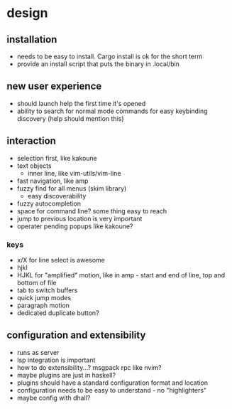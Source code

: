 # design
## installation
- needs to be easy to install. Cargo install is ok for the short term
- provide an install script that puts the binary in .local/bin

## new user experience
- should launch help the first time it's opened
- ability to search for normal mode commands for easy keybinding discovery (help should mention this)

## interaction
- selection first, like kakoune
- text objects
  - inner line, like vim-utils/vim-line
- fast navigation, like amp
- fuzzy find for all menus (skim library)
  - easy discoverability
- fuzzy autocompletion
- space for command line? some thing easy to reach
- jump to previous location is very important
- operater pending popups like kakoune?
### keys
- x/X for line select is awesome
- hjkl
- HJKL for "amplified" motion, like in amp - start and end of line, top and bottom of file
- tab to switch buffers
- quick jump modes
- paragraph motion
- dedicated duplicate button?

## configuration and extensibility
- runs as server
- lsp integration is important
- how to do extensibility...? msgpack rpc like nvim?
- maybe plugins are just in haskell?
- plugins should have a standard configuration format and location
- configuration needs to be easy to understand - no "highlighters"
- maybe config with dhall?

